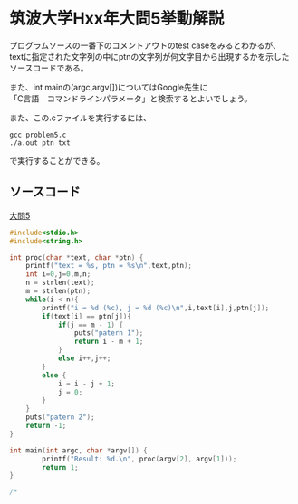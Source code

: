 # 筑波大学Hxx年大問5挙動解説

プログラムソースの一番下のコメントアウトのtest caseをみるとわかるが、<br>
textに指定された文字列の中にptnの文字列が何文字目から出現するかを示した<br>
ソースコードである。<br>

また、int mainの(argc,argv[])についてはGoogle先生に<br>
「C言語　コマンドラインパラメータ」と検索するとよいでしょう。<br>

また、この.cファイルを実行するには、<br>
```
gcc problem5.c
./a.out ptn txt
```
で実行することができる。<br>

## ソースコード
[大問5](https://github.com/honehaniwa/kakomon_test/blob/master/tsukubaHxx/problem5.c)
```cpp
#include<stdio.h>
#include<string.h>

int proc(char *text, char *ptn) {
	printf("text = %s, ptn = %s\n",text,ptn);
	int i=0,j=0,m,n;
	n = strlen(text);
	m = strlen(ptn);
	while(i < n){
		printf("i = %d (%c), j = %d (%c)\n",i,text[i],j,ptn[j]);
		if(text[i] == ptn[j]){
			if(j == m - 1) {
				puts("patern 1");
				return i - m + 1;
			}
			else i++,j++;
		}
		else {
			i = i - j + 1;
			j = 0;
		}
	}
	puts("patern 2");
	return -1;
}

int main(int argc, char *argv[]) {
		printf("Result: %d.\n", proc(argv[2], argv[1]));
		return 1;
}

/*
```
